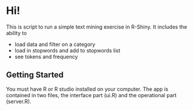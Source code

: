 # Hi!
This is script to run a simple text mining exercise in R-Shiny. It includes the ability to
* load data and filter on a category
* load in stopwords and add to stopwords list
* see tokens and frequency

## Getting Started
You must have R or R studio installed on your computer. The app is contained in two files, the interface part (ui.R) and the operational part (server.R).
